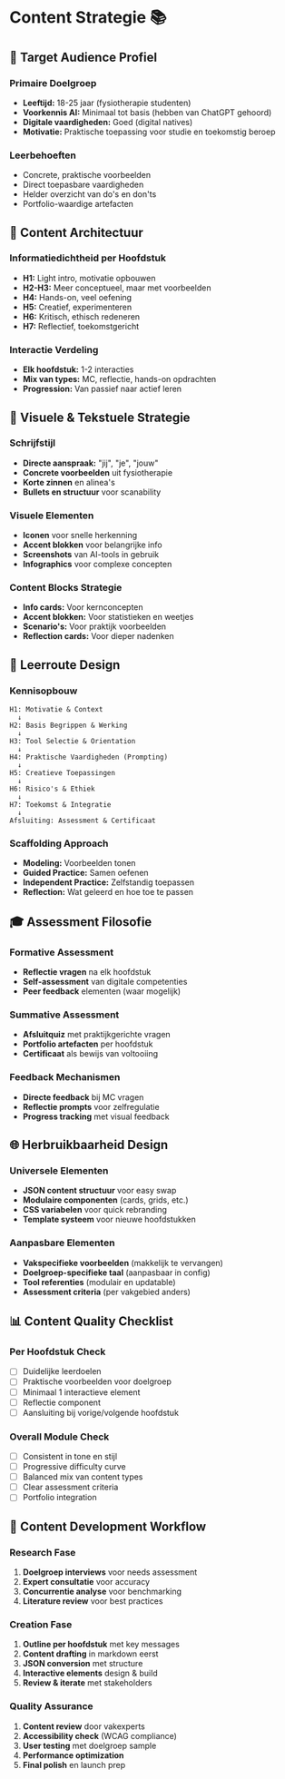 # Content Strategie 📚

## 🎯 Target Audience Profiel

### Primaire Doelgroep
- **Leeftijd:** 18-25 jaar (fysiotherapie studenten)
- **Voorkennis AI:** Minimaal tot basis (hebben van ChatGPT gehoord)
- **Digitale vaardigheden:** Goed (digital natives)
- **Motivatie:** Praktische toepassing voor studie en toekomstig beroep

### Leerbehoeften
- Concrete, praktische voorbeelden
- Direct toepasbare vaardigheden
- Helder overzicht van do's en don'ts
- Portfolio-waardige artefacten

## 📖 Content Architectuur

### Informatiedichtheid per Hoofdstuk
- **H1:** Light intro, motivatie opbouwen
- **H2-H3:** Meer conceptueel, maar met voorbeelden
- **H4:** Hands-on, veel oefening
- **H5:** Creatief, experimenteren
- **H6:** Kritisch, ethisch redeneren
- **H7:** Reflectief, toekomstgericht

### Interactie Verdeling
- **Elk hoofdstuk:** 1-2 interacties
- **Mix van types:** MC, reflectie, hands-on opdrachten
- **Progression:** Van passief naar actief leren

## 🎨 Visuele & Tekstuele Strategie

### Schrijfstijl
- **Directe aanspraak:** "jij", "je", "jouw"
- **Concrete voorbeelden** uit fysiotherapie
- **Korte zinnen** en alinea's
- **Bullets en structuur** voor scanability

### Visuele Elementen
- **Iconen** voor snelle herkenning
- **Accent blokken** voor belangrijke info
- **Screenshots** van AI-tools in gebruik
- **Infographics** voor complexe concepten

### Content Blocks Strategie
- **Info cards:** Voor kernconcepten
- **Accent blokken:** Voor statistieken en weetjes
- **Scenario's:** Voor praktijk voorbeelden
- **Reflection cards:** Voor dieper nadenken

## 🔄 Leerroute Design

### Kennisopbouw
```
H1: Motivatie & Context
  ↓
H2: Basis Begrippen & Werking
  ↓
H3: Tool Selectie & Orientation  
  ↓
H4: Praktische Vaardigheden (Prompting)
  ↓
H5: Creatieve Toepassingen
  ↓
H6: Risico's & Ethiek
  ↓
H7: Toekomst & Integratie
  ↓
Afsluiting: Assessment & Certificaat
```

### Scaffolding Approach
- **Modeling:** Voorbeelden tonen
- **Guided Practice:** Samen oefenen
- **Independent Practice:** Zelfstandig toepassen
- **Reflection:** Wat geleerd en hoe toe te passen

## 🎓 Assessment Filosofie

### Formative Assessment
- **Reflectie vragen** na elk hoofdstuk
- **Self-assessment** van digitale competenties
- **Peer feedback** elementen (waar mogelijk)

### Summative Assessment
- **Afsluitquiz** met praktijkgerichte vragen
- **Portfolio artefacten** per hoofdstuk
- **Certificaat** als bewijs van voltooiing

### Feedback Mechanismen
- **Directe feedback** bij MC vragen
- **Reflectie prompts** voor zelfregulatie
- **Progress tracking** met visual feedback

## 🌐 Herbruikbaarheid Design

### Universele Elementen
- **JSON content structuur** voor easy swap
- **Modulaire componenten** (cards, grids, etc.)
- **CSS variabelen** voor quick rebranding
- **Template systeem** voor nieuwe hoofdstukken

### Aanpasbare Elementen
- **Vakspecifieke voorbeelden** (makkelijk te vervangen)
- **Doelgroep-specifieke taal** (aanpasbaar in config)
- **Tool referenties** (modulair en updatable)
- **Assessment criteria** (per vakgebied anders)

## 📊 Content Quality Checklist

### Per Hoofdstuk Check
- [ ] Duidelijke leerdoelen
- [ ] Praktische voorbeelden voor doelgroep
- [ ] Minimaal 1 interactieve element
- [ ] Reflectie component
- [ ] Aansluiting bij vorige/volgende hoofdstuk

### Overall Module Check
- [ ] Consistent in tone en stijl
- [ ] Progressive difficulty curve
- [ ] Balanced mix van content types
- [ ] Clear assessment criteria
- [ ] Portfolio integration

## 🚀 Content Development Workflow

### Research Fase
1. **Doelgroep interviews** voor needs assessment
2. **Expert consultatie** voor accuracy
3. **Concurrentie analyse** voor benchmarking
4. **Literature review** voor best practices

### Creation Fase  
1. **Outline per hoofdstuk** met key messages
2. **Content drafting** in markdown eerst
3. **JSON conversion** met structure
4. **Interactive elements** design & build
5. **Review & iterate** met stakeholders

### Quality Assurance
1. **Content review** door vakexperts
2. **Accessibility check** (WCAG compliance)
3. **User testing** met doelgroep sample
4. **Performance optimization**
5. **Final polish** en launch prep 